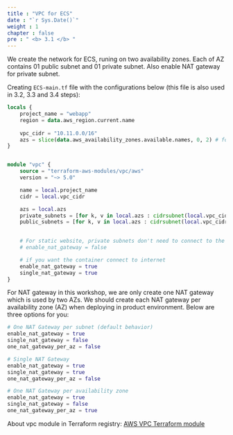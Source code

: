 ```yaml
---
title : "VPC for ECS"
date : "`r Sys.Date()`"
weight : 1
chapter : false
pre : " <b> 3.1 </b> "
---
```


We create the network for ECS, runing on two availability zones. Each of AZ contains 01 public subnet and 01 private subnet. Also enable NAT gateway for private subnet.

Creating `ECS-main.tf` file with the configurations below (this file is also used in 3.2, 3.3 and 3.4 steps):

```terraform
locals {
    project_name = "webapp"
    region = data.aws_region.current.name
        
    vpc_cidr = "10.11.0.0/16"
    azs = slice(data.aws_availability_zones.available.names, 0, 2) # for [AZ]a and [AZ]b
}


module "vpc" {
    source = "terraform-aws-modules/vpc/aws"
    version = "~> 5.0"

    name = local.project_name
    cidr = local.vpc_cidr

    azs = local.azs
    private_subnets = [for k, v in local.azs : cidrsubnet(local.vpc_cidr, 8, k + 10)]
    public_subnets = [for k, v in local.azs : cidrsubnet(local.vpc_cidr, 8, k)] 

    
    # For static website, private subnets don't need to connect to the internet
    # enable_nat_gateway = false

    # if you want the container connect to internet
    enable_nat_gateway = true
    single_nat_gateway = true
}
```

For NAT gateway in this workshop, we are only create one NAT gateway which is used by two AZs. We should create each NAT gateway per availability zone (AZ) when deploying in product environment. Below are three options for you:

```terraform
# One NAT Gateway per subnet (default behavior)
enable_nat_gateway = true
single_nat_gateway = false
one_nat_gateway_per_az = false

# Single NAT Gateway
enable_nat_gateway = true
single_nat_gateway = true
one_nat_gateway_per_az = false

# One NAT Gateway per availability zone
enable_nat_gateway = true
single_nat_gateway = false
one_nat_gateway_per_az = true
```
About vpc module in Terraform registry: [AWS VPC Terraform module](https://registry.terraform.io/modules/terraform-aws-modules/vpc/aws/latest)